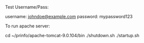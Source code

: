Test Username/Pass:

username: johndoe@example.com
password: mypassword123


To run apache server:

cd ~/prinfo/apache-tomcat-9.0.104/bin
./shutdown.sh
./startup.sh


